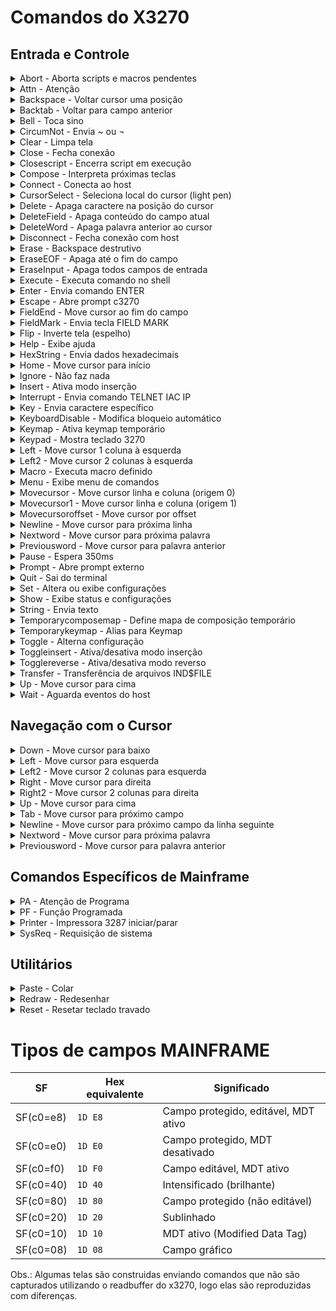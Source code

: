 # Comandos do X3270

## Entrada e Controle
<details>
    <summary>Abort - Aborta scripts e macros pendentes</summary>
    <p><strong>Descrição:</strong> Aborta scripts e macros pendentes.</p>
    <p><strong>Exemplo:</strong></p>
    ```python
    from x3270 import x3270

    emulator = x3270(visible=True)
    # Conecta ao host mainframe na porta 992 (TLS)
    emulator.connect_host('myhost.example.com', '992')

    emulator.abort()
    ```

    <p><strong>Observações:</strong> Útil para interromper operações em execução.</p>
    <br>
</details> 

<details>
    <summary>Attn - Atenção</summary>
    <p><strong>Descrição:</strong> Envia a sequência ATTN do 3270, equivalente ao comando TELNET IP. Usado para
        interromper certas operações no mainframe.</p>
    <p><strong>Exemplo:</strong></p>
    ```python
    from x3270 import x3270

    emulator = x3270(visible=True)
    # Conecta ao host mainframe na porta 992 (TLS)
    emulator.connect_host('myhost.example.com', '992')

    emulator.attn()
    ```
    <p><strong>Observações:</strong> Interrompe processos ou comandos no host.</p>
    <br>
</details> 

<details>
    <summary>Backspace - Voltar cursor uma posição</summary>
    <p><strong>Descrição:</strong> Move o cursor uma posição para a esquerda (sem apagar o caractere).</p>
    <p><strong>Exemplo:</strong></p>
    ```python
    from x3270 import x3270

    emulator = x3270(visible=True)
    # Conecta ao host mainframe na porta 992 (TLS)
    emulator.connect_host('myhost.example.com', '992')

    emulator.backspace()
    ```
    <p><strong>Observações:</strong> Cursor apenas se move, não apaga.</p>
    <br>
</details> 

<details>
    <summary>Backtab - Voltar para campo anterior</summary>
    <p><strong>Descrição:</strong> Move o cursor para o campo anterior no formulário.</p>
    <p><strong>Exemplo:</strong></p>
    ```python
    from x3270 import x3270

    emulator = x3270(visible=True)
    # Conecta ao host mainframe na porta 992 (TLS)
    emulator.connect_host('myhost.example.com', '992')

    emulator.backtab()
    ```
    <p><strong>Observações:</strong> Útil para navegação em formulários.</p>
    <br>
</details> 

<details>
    <summary>Bell - Toca sino</summary>
    <p><strong>Descrição:</strong> Toca o sino do terminal para alertar o usuário.</p>
    <p><strong>Exemplo:</strong></p>
    ```python
    from x3270 import x3270

    emulator = x3270(visible=True)
    # Conecta ao host mainframe na porta 992 (TLS)
    emulator.connect_host('myhost.example.com', '992')

    emulator.bell()
    ```
    <p><strong>Observações:</strong> Pode ser ignorado se terminal não suportar.</p>
    <br>
</details> 

<details>
    <summary>CircumNot - Envia ~ ou ¬</summary>
    <p><strong>Descrição:</strong> Envia o caractere ~ em modo NVT (terminal padrão) ou ¬ em modo 3270.</p>
    <p><strong>Exemplo:</strong></p>
    ```python
    from x3270 import x3270

    emulator = x3270(visible=True)
    # Conecta ao host mainframe na porta 992 (TLS)
    emulator.connect_host('myhost.example.com', '992')

    emulator.circumnot()
    ```
    <p><strong>Observações:</strong> Usado em ambientes específicos de terminal.</p>
    <br>
</details> 

<details>
    <summary>Clear - Limpa tela</summary>
    <p><strong>Descrição:</strong> Envia o comando CLEAR para limpar a tela no terminal 3270.</p>
    <p><strong>Exemplo:</strong></p>
    ```python
    from x3270 import x3270

    emulator = x3270(visible=True)
    # Conecta ao host mainframe na porta 992 (TLS)
    emulator.connect_host('myhost.example.com', '992')

    emulator.clear()
    ```
    <p><strong>Observações:</strong> Reseta a tela para estado inicial.</p>
    <br>
</details> 

<details>
    <summary>Close - Fecha conexão</summary>
    <p><strong>Descrição:</strong> Alias para disconnect, fecha a conexão com o host.</p>
    <p><strong>Exemplo:</strong></p>
    ```python
    from x3270 import x3270

    emulator = x3270(visible=True)
    # Conecta ao host mainframe na porta 992 (TLS)
    emulator.connect_host('myhost.example.com', '992')

    emulator.close()
    ```
    <p><strong>Observações:</strong> Encerramento limpo da sessão.</p>
    <br>
</details> 

<details>
    <summary>Closescript - Encerra script em execução</summary>
    <p><strong>Descrição:</strong> Encerra o script em execução no terminal.</p>
    <p><strong>Exemplo:</strong></p>
    ```python
    from x3270 import x3270

    emulator = x3270(visible=True)
    # Conecta ao host mainframe na porta 992 (TLS)
    emulator.connect_host('myhost.example.com', '992')

    emulator.closescript()
    ```
    <p><strong>Observações:</strong> Útil para abortar scripts longos ou travados.</p>
    <br>
</details> 

<details>
    <summary>Compose - Interpreta próximas teclas</summary>
    <p><strong>Descrição:</strong> Interpreta as próximas duas teclas conforme o mapa de composição.</p>
    <p><strong>Exemplo:</strong></p>
    ```python
    from x3270 import x3270

    emulator = x3270(visible=True)
    # Conecta ao host mainframe na porta 992 (TLS)
    emulator.connect_host('myhost.example.com', '992')

    emulator.compose()
    ```
    <p><strong>Observações:</strong> Usado para entrada de caracteres especiais.</p>
    <br>
</details> 

<details>
    <summary>Connect - Conecta ao host</summary>
    <p><strong>Descrição:</strong> Estabelece conexão com o host mainframe.</p>
    <p><strong>Exemplo:</strong></p>
    ```python
    emulator = X3270()
    from x3270 import x3270

    emulator = x3270(visible=True)
    emulator.connect(host='mainframe.example.com')
    ```
    <p><strong>Observações:</strong> Essencial para iniciar sessões.</p>
    <br>
</details> 

<details>
    <summary>CursorSelect - Seleciona local do cursor (light pen)</summary>
    <p><strong>Descrição:</strong> Emula o clique com a caneta luminosa no local atual do cursor.</p>
    <p><strong>Exemplo:</strong></p>
    ```python
    from x3270 import x3270

    emulator = x3270(visible=True)
    # Conecta ao host mainframe na porta 992 (TLS)
    emulator.connect_host('myhost.example.com', '992')

    emulator.cursorselect()
    ```
    <p><strong>Observações:</strong> Pouco usado atualmente.</p>
    <br>
</details> 

<details>
    <summary>Delete - Apaga caractere na posição do cursor</summary>
    <p><strong>Descrição:</strong> Apaga o caractere na posição atual do cursor.</p>
    <p><strong>Exemplo:</strong></p>
    ```python
    from x3270 import x3270

    emulator = x3270(visible=True)
    # Conecta ao host mainframe na porta 992 (TLS)
    emulator.connect_host('myhost.example.com', '992')

    emulator.delete()
    ```
    <p><strong>Observações:</strong> Útil para edição de campos.</p>
    <br>
</details> 

<details>
    <summary>DeleteField - Apaga conteúdo do campo atual</summary>
    <p><strong>Descrição:</strong> Apaga todo o conteúdo do campo em que o cursor está.</p>
    <p><strong>Exemplo:</strong></p>
    ```python
    from x3270 import x3270

    emulator = x3270(visible=True)
    # Conecta ao host mainframe na porta 992 (TLS)
    emulator.connect_host('myhost.example.com', '992')

    emulator.deletefield()
    ```
    <p><strong>Observações:</strong> Limpa campo para nova entrada.</p>
    <br>
</details> 

<details>
    <summary>DeleteWord - Apaga palavra anterior ao cursor</summary>
    <p><strong>Descrição:</strong> Apaga a palavra antes da posição atual do cursor.</p>
    <p><strong>Exemplo:</strong></p>
    ```python
    from x3270 import x3270

    emulator = x3270(visible=True)
    # Conecta ao host mainframe na porta 992 (TLS)
    emulator.connect_host('myhost.example.com', '992')

    emulator.deleteword()
    ```
    <p><strong>Observações:</strong> Atalho útil para edição rápida.</p>
    <br>
</details> 

<details>
    <summary>Disconnect - Fecha conexão com host</summary>
    <p><strong>Descrição:</strong> Fecha a conexão ativa com o host mainframe.</p>
    <p><strong>Exemplo:</strong></p>
    ```python
    from x3270 import x3270

    emulator = x3270(visible=True)
    # Conecta ao host mainframe na porta 992 (TLS)
    emulator.connect_host('myhost.example.com', '992')

    emulator.disconnect()
    ```
    <p><strong>Observações:</strong> Fecha sessão atual.</p>
    <br>
</details> 

<details>
    <summary>Erase - Backspace destrutivo</summary>
    <p><strong>Descrição:</strong> Apaga o caractere anterior ao cursor (backspace destrutivo).</p>
    <p><strong>Exemplo:</strong></p>
    ```python
    from x3270 import x3270

    emulator = x3270(visible=True)
    # Conecta ao host mainframe na porta 992 (TLS)
    emulator.connect_host('myhost.example.com', '992')

    emulator.erase()
    ```
    <p><strong>Observações:</strong> Apaga caractere e move cursor.</p>
    <br>
</details> 

<details>
    <summary>EraseEOF - Apaga até o fim do campo</summary>
    <p><strong>Descrição:</strong> Apaga do cursor até o final do campo.</p>
    <p><strong>Exemplo:</strong></p>
    ```python
    from x3270 import x3270

    emulator = x3270(visible=True)
    # Conecta ao host mainframe na porta 992 (TLS)
    emulator.connect_host('myhost.example.com', '992')

    emulator.eraseeof()
    ```
    <p><strong>Observações:</strong> Apaga grandes blocos de texto.</p>
    <br>
</details> 

<details>
    <summary>EraseInput - Apaga todos campos de entrada</summary>
    <p><strong>Descrição:</strong> Apaga todos os campos de entrada da tela.</p>
    <p><strong>Exemplo:</strong></p>
    ```python
    from x3270 import x3270

    emulator = x3270(visible=True)
    # Conecta ao host mainframe na porta 992 (TLS)
    emulator.connect_host('myhost.example.com', '992')

    emulator.eraseinput()
    ```
    <p><strong>Observações:</strong> Útil para limpar formulários inteiros.</p>
    <br>
</details> 

<details>
    <summary>Execute - Executa comando no shell</summary>
    <p><strong>Descrição:</strong> Executa um comando no shell do sistema.</p>
    <p><strong>Exemplo:</strong></p>
    ```python
    from x3270 import x3270

    emulator = x3270(visible=True)
    # Conecta ao host mainframe na porta 992 (TLS)
    emulator.connect_host('myhost.example.com', '992')

    emulator.execute('dir')
    ```
    <p><strong>Observações:</strong> Apenas para comandos do sistema local.</p>
    <br>
</details> 

<details>
    <summary>Enter - Envia comando ENTER</summary>
    <p><strong>Descrição:</strong> Envia o comando ENTER para o terminal 3270.</p>
    <p><strong>Exemplo:</strong></p>
    ```python
    from x3270 import x3270

    emulator = x3270(visible=True)
    # Conecta ao host mainframe na porta 992 (TLS)
    emulator.connect_host('myhost.example.com', '992')

    emulator.enter()
    ```
    <p><strong>Observações:</strong> Confirma formulário ou comando.</p>
    <br>
</details> 

<details>
    <summary>Escape - Abre prompt c3270</summary>
    <p><strong>Descrição:</strong> Abre prompt c3270 para comandos manuais.</p>
    <p><strong>Exemplo:</strong></p>
    ```python
    from x3270 import x3270

    emulator = x3270(visible=True)
    # Conecta ao host mainframe na porta 992 (TLS)
    emulator.connect_host('myhost.example.com', '992')

    emulator.escape()
    ```
    <p><strong>Observações:</strong> Útil para diagnóstico.</p>
    <br>
</details> 

<details>
    <summary>FieldEnd - Move cursor ao fim do campo</summary>
    <p><strong>Descrição:</strong> Move o cursor para o final do campo atual.</p>
    <p><strong>Exemplo:</strong></p>
    ```python
    from x3270 import x3270

    emulator = x3270(visible=True)
    # Conecta ao host mainframe na porta 992 (TLS)
    emulator.connect_host('myhost.example.com', '992')

    emulator.fieldend()
    ```
    <p><strong>Observações:</strong> Facilita edição rápida.</p>
    <br>
</details> 

<details>
    <summary>FieldMark - Envia tecla FIELD MARK</summary>
    <p><strong>Descrição:</strong> Envia a tecla FIELD MARK (marca visual usada em terminais 3270).</p>
    <p><strong>Exemplo:</strong></p>
    ```python
    from x3270 import x3270

    emulator = x3270(visible=True)
    # Conecta ao host mainframe na porta 992 (TLS)
    emulator.connect_host('myhost.example.com', '992')

    emulator.fieldmark()
    ```
    <p><strong>Observações:</strong> Usado para delimitar campos.</p>
    <br>
</details> 

<details>
    <summary>Flip - Inverte tela (espelho)</summary>
    <p><strong>Descrição:</strong> Inverte a tela da direita para a esquerda.</p>
    <p><strong>Exemplo:</strong></p>
    ```python
    from x3270 import x3270

    emulator = x3270(visible=True)
    # Conecta ao host mainframe na porta 992 (TLS)
    emulator.connect_host('myhost.example.com', '992')

    emulator.flip()
    ```
    <p><strong>Observações:</strong> Usado para teste de exibição.</p>
    <br>
</details> 

<details>
    <summary>Help - Exibe ajuda</summary>
    <p><strong>Descrição:</strong> Exibe ajuda para um tópico.</p>
    <p><strong>Exemplo:</strong></p>
    ```python
    from x3270 import x3270

    emulator = x3270(visible=True)
    # Conecta ao host mainframe na porta 992 (TLS)
    emulator.connect_host('myhost.example.com', '992')

    emulator.help('enter')
    ```
    <p><strong>Observações:</strong> Ajuda interativa.</p>
    <br>
</details> 

<details>
    <summary>HexString - Envia dados hexadecimais</summary>
    <p><strong>Descrição:</strong> Envia sequência de dados codificados em hexadecimal diretamente para o campo.</p>
    <p><strong>Exemplo:</strong></p>
    ```python
    from x3270 import x3270

    emulator = x3270(visible=True)
    # Conecta ao host mainframe na porta 992 (TLS)
    emulator.connect_host('myhost.example.com', '992')

    emulator.hexstring('7F8A9B')
    ```
    <p><strong>Observações:</strong> Útil para comandos avançados.</p>
    <br>
</details> 

<details>
    <summary>Home - Move cursor para início</summary>
    <p><strong>Descrição:</strong> Move o cursor para o primeiro campo da tela.</p>
    <p><strong>Exemplo:</strong></p>
    ```python
    from x3270 import x3270

    emulator = x3270(visible=True)
    # Conecta ao host mainframe na porta 992 (TLS)
    emulator.connect_host('myhost.example.com', '992')

    emulator.home()
    ```
    <p><strong>Observações:</strong> Rápido retorno ao início.</p>
    <br>
</details> 

<details>
    <summary>Ignore - Não faz nada</summary>
    <p><strong>Descrição:</strong> Não faz nada. Pode ser usado para desabilitar uma tecla.</p>
    <p><strong>Exemplo:</strong></p>
    ```python
    from x3270 import x3270

    emulator = x3270(visible=True)
    # Conecta ao host mainframe na porta 992 (TLS)
    emulator.connect_host('myhost.example.com', '992')

    emulator.ignore()
    ```
    <p><strong>Observações:</strong> Útil para scripts condicionalmente desabilitarem ações.</p>
    <br>
</details> 

<details>
    <summary>Insert - Ativa modo inserção</summary>
    <p><strong>Descrição:</strong> Ativa o modo de inserção do terminal 3270.</p>
    <p><strong>Exemplo:</strong></p>
    ```python
    from x3270 import x3270

    emulator = x3270(visible=True)
    # Conecta ao host mainframe na porta 992 (TLS)
    emulator.connect_host('myhost.example.com', '992')

    emulator.insert()
    ```
    <p><strong>Observações:</strong> Modo inserção insere caracteres ao invés de sobrescrever.</p>
    <br>
</details> 

<details>
    <summary>Interrupt - Envia comando TELNET IAC IP</summary>
    <p><strong>Descrição:</strong> Envia o comando TELNET IAC IP para interrupção (modo NVT).</p>
    <p><strong>Exemplo:</strong></p>
    ```python
    from x3270 import x3270

    emulator = x3270(visible=True)
    # Conecta ao host mainframe na porta 992 (TLS)
    emulator.connect_host('myhost.example.com', '992')

    emulator.interrupt()
    ```
    <p><strong>Observações:</strong> Para interrupções rápidas no host.</p>
    <br>
</details> 

<details>
    <summary>Key - Envia caractere específico</summary>
    <p><strong>Descrição:</strong> Envia um caractere específico, por nome ou valor hexadecimal.</p>
    <p><strong>Exemplo:</strong></p>
    ```python
    from x3270 import x3270

    emulator = x3270(visible=True)
    # Conecta ao host mainframe na porta 992 (TLS)
    emulator.connect_host('myhost.example.com', '992')

    emulator.key('0x41')
    ```
    <p><strong>Observações:</strong> Útil para envio direto de caracteres.</p>
    <br>
</details> 

<details>
    <summary>KeyboardDisable - Modifica bloqueio automático</summary>
    <p><strong>Descrição:</strong> Modifica o bloqueio automático do teclado.</p>
    <p><strong>Exemplo:</strong></p>
    ```python
    from x3270 import x3270

    emulator = x3270(visible=True)
    # Conecta ao host mainframe na porta 992 (TLS)
    emulator.connect_host('myhost.example.com', '992')

    emulator.keyboarddisable(True)
    ```
    <p><strong>Observações:</strong> Controle avançado do teclado.</p>
    <br>
</details> 

<details>
    <summary>Keymap - Ativa keymap temporário</summary>
    <p><strong>Descrição:</strong> Ativa um keymap temporário para mapeamento de teclas.</p>
    <p><strong>Exemplo:</strong></p>
    ```python
    from x3270 import x3270

    emulator = x3270(visible=True)
    # Conecta ao host mainframe na porta 992 (TLS)
    emulator.connect_host('myhost.example.com', '992')

    emulator.keymap('custommap')
    ```
    <p><strong>Observações:</strong> Útil para teclas customizadas.</p>
    <br>
</details> 

<details>
    <summary>Keypad - Mostra teclado 3270</summary>
    <p><strong>Descrição:</strong> Mostra o teclado virtual 3270 na tela.</p>
    <p><strong>Exemplo:</strong></p>
    ```python
    from x3270 import x3270

    emulator = x3270(visible=True)
    # Conecta ao host mainframe na porta 992 (TLS)
    emulator.connect_host('myhost.example.com', '992')

    emulator.keypad()
    ```
    <p><strong>Observações:</strong> Facilita interação via mouse.</p>
    <br>
</details> 

<details>
    <summary>Left - Move cursor 1 coluna à esquerda</summary>
    <p><strong>Descrição:</strong> Move o cursor uma coluna para a esquerda.</p>
    <p><strong>Exemplo:</strong></p>
    ```python
    from x3270 import x3270

    emulator = x3270(visible=True)
    # Conecta ao host mainframe na porta 992 (TLS)
    emulator.connect_host('myhost.example.com', '992')

    emulator.left()
    ```
    <p><strong>Observações:</strong> Navegação simples.</p>
    <br>
</details> 

<details>
    <summary>Left2 - Move cursor 2 colunas à esquerda</summary>
    <p><strong>Descrição:</strong> Move o cursor duas colunas para a esquerda.</p>
    <p><strong>Exemplo:</strong></p>
    ```python
    from x3270 import x3270

    emulator = x3270(visible=True)
    # Conecta ao host mainframe na porta 992 (TLS)
    emulator.connect_host('myhost.example.com', '992')

    emulator.left2()
    ```
    <p><strong>Observações:</strong> Navegação rápida.</p>
    <br>
</details> 

<details>
    <summary>Macro - Executa macro definido</summary>
    <p><strong>Descrição:</strong> Executa um macro previamente definido.</p>
    <p><strong>Exemplo:</strong></p>
    ```python
    from x3270 import x3270

    emulator = x3270(visible=True)
    # Conecta ao host mainframe na porta 992 (TLS)
    emulator.connect_host('myhost.example.com', '992')

    emulator.macro('login_sequence')
    ```
    <p><strong>Observações:</strong> Automatiza sequências de comandos.</p>
    <br>
</details> 

<details>
    <summary>Menu - Exibe menu de comandos</summary>
    <p><strong>Descrição:</strong> Exibe o menu de comandos do terminal.</p>
    <p><strong>Exemplo:</strong></p>
    ```python
    from x3270 import x3270

    emulator = x3270(visible=True)
    # Conecta ao host mainframe na porta 992 (TLS)
    emulator.connect_host('myhost.example.com', '992')

    emulator.menu()
    ```
    <p><strong>Observações:</strong> Navegação via menu.</p>
    <br>
</details> 

<details>
    <summary>Movecursor - Move cursor linha e coluna (origem 0)</summary>
    <p><strong>Descrição:</strong> Move o cursor para linha e coluna específicas (origem 0).</p>
    <p><strong>Exemplo:</strong></p>
    ```python
    from x3270 import x3270

    emulator = x3270(visible=True)
    # Conecta ao host mainframe na porta 992 (TLS)
    emulator.connect_host('myhost.example.com', '992')

    emulator.movecursor(5, 10)
    ```
    <p><strong>Observações:</strong> Útil para posicionamento preciso.</p>
    <br>
</details> 

<details>
    <summary>Movecursor1 - Move cursor linha e coluna (origem 1)</summary>
    <p><strong>Descrição:</strong> Move o cursor para linha e coluna específicas (origem 1).</p>
    <p><strong>Exemplo:</strong></p>
    ```python
    from x3270 import x3270

    emulator = x3270(visible=True)
    # Conecta ao host mainframe na porta 992 (TLS)
    emulator.connect_host('myhost.example.com', '992')

    emulator.movecursor1(1, 1)
    ```
    <p><strong>Observações:</strong> Base 1, diferente do padrão Python.</p>
    <br>
</details> 

<details>
    <summary>Movecursoroffset - Move cursor por offset</summary>
    <p><strong>Descrição:</strong> Move o cursor para uma posição de offset na memória da tela.</p>
    <p><strong>Exemplo:</strong></p>
    ```python
    from x3270 import x3270

    emulator = x3270(visible=True)
    # Conecta ao host mainframe na porta 992 (TLS)
    emulator.connect_host('myhost.example.com', '992')

    emulator.movecursoroffset(100)
    ```
    <p><strong>Observações:</strong> Uso avançado para controle interno.</p>
    <br>
</details> 

<details>
    <summary>Newline - Move cursor para próxima linha</summary>
    <p><strong>Descrição:</strong> Move o cursor para o primeiro campo da próxima linha.</p>
    <p><strong>Exemplo:</strong></p>
    ```python
    from x3270 import x3270

    emulator = x3270(visible=True)
    # Conecta ao host mainframe na porta 992 (TLS)
    emulator.connect_host('myhost.example.com', '992')

    emulator.newline()
    ```
    <p><strong>Observações:</strong> Facilita inserção em múltiplas linhas.</p>
    <br>
</details> 

<details>
    <summary>Nextword - Move cursor para próxima palavra</summary>
    <p><strong>Descrição:</strong> Move o cursor para a próxima palavra.</p>
    <p><strong>Exemplo:</strong></p>
    ```python
    from x3270 import x3270

    emulator = x3270(visible=True)
    # Conecta ao host mainframe na porta 992 (TLS)
    emulator.connect_host('myhost.example.com', '992')

    emulator.nextword()
    ```
    <p><strong>Observações:</strong> Navegação rápida.</p>
    <br>
</details> 

<details>
    <summary>Previousword - Move cursor para palavra anterior</summary>
    <p><strong>Descrição:</strong> Move o cursor para a palavra anterior.</p>
    <p><strong>Exemplo:</strong></p>
    ```python
    from x3270 import x3270

    emulator = x3270(visible=True)
    # Conecta ao host mainframe na porta 992 (TLS)
    emulator.connect_host('myhost.example.com', '992')

    emulator.previousword()
    ```
    <p><strong>Observações:</strong> Navegação rápida.</p>
    <br>
</details> 

<details>
    <summary>Pause - Espera 350ms</summary>
    <p><strong>Descrição:</strong> Aguarda por 350 milissegundos.</p>
    <p><strong>Exemplo:</strong></p>
    ```python
    from x3270 import x3270

    emulator = x3270(visible=True)
    # Conecta ao host mainframe na porta 992 (TLS)
    emulator.connect_host('myhost.example.com', '992')

    emulator.pause()
    ```
    <p><strong>Observações:</strong> Usado para esperar respostas lentas do host.</p>
    <br>
</details> 

<details>
    <summary>Prompt - Abre prompt externo</summary>
    <p><strong>Descrição:</strong> Abre prompt externo com nome da aplicação.</p>
    <p><strong>Exemplo:</strong></p>
    ```python
    from x3270 import x3270

    emulator = x3270(visible=True)
    # Conecta ao host mainframe na porta 992 (TLS)
    emulator.connect_host('myhost.example.com', '992')

    emulator.prompt('diagnostic')
    ```
    <p><strong>Observações:</strong> Diagnóstico avançado.</p>
    <br>
</details> 

<details>
    <summary>Quit - Sai do terminal</summary>
    <p><strong>Descrição:</strong> Sai do terminal 3270.</p>
    <p><strong>Exemplo:</strong></p>
    ```python
    from x3270 import x3270

    emulator = x3270(visible=True)
    # Conecta ao host mainframe na porta 992 (TLS)
    emulator.connect_host('myhost.example.com', '992')

    emulator.quit()
    ```
    <p><strong>Observações:</strong> Finaliza a sessão.</p>
    <br>
</details> 

<details>
    <summary>Set - Altera ou exibe configurações</summary>
    <p><strong>Descrição:</strong> Altera ou exibe configurações do terminal.</p>
    <p><strong>Exemplo:</strong></p>
    ```python
    from x3270 import x3270

    emulator = x3270(visible=True)
    # Conecta ao host mainframe na porta 992 (TLS)
    emulator.connect_host('myhost.example.com', '992')

    emulator.set()
    ```
    <p><strong>Observações:</strong> Configurações avançadas.</p>
    <br>
</details> 

<details>
    <summary>Show - Exibe status e configurações</summary>
    <p><strong>Descrição:</strong> Exibe status e configurações do terminal.</p>
    <p><strong>Exemplo:</strong></p>
    ```python
    from x3270 import x3270

    emulator = x3270(visible=True)
    # Conecta ao host mainframe na porta 992 (TLS)
    emulator.connect_host('myhost.example.com', '992')

    emulator.show()
    ```
    <p><strong>Observações:</strong> Útil para diagnóstico.</p>
    <br>
</details> 

<details>
    <summary>String - Envia texto</summary>
    <p><strong>Descrição:</strong> Envia uma string diretamente para o campo atual.</p>
    <p><strong>Exemplo:</strong></p>
    ```python
    from x3270 import x3270

    emulator = x3270(visible=True)
    # Conecta ao host mainframe na porta 992 (TLS)
    emulator.connect_host('myhost.example.com', '992')

    emulator.string('Olá mundo')
    ```
    <p><strong>Observações:</strong> Entrada direta de texto.</p>
    <br>
</details> 

<details>
    <summary>Temporarycomposemap - Define mapa de composição temporário</summary>
    <p><strong>Descrição:</strong> Define um mapa temporário de composição para teclas.</p>
    <p><strong>Exemplo:</strong></p>
    ```python
    from x3270 import x3270

    emulator = x3270(visible=True)
    # Conecta ao host mainframe na porta 992 (TLS)
    emulator.connect_host('myhost.example.com', '992')

    emulator.temporarycomposemap('custommap')
    ```
    <p><strong>Observações:</strong> Mapeamento temporário para caracteres.</p>
    <br>
</details> 

<details>
    <summary>Temporarykeymap - Alias para Keymap</summary>
    <p><strong>Descrição:</strong> Alias para ativar keymap temporário.</p>
    <p><strong>Exemplo:</strong></p>
    ```python
    from x3270 import x3270

    emulator = x3270(visible=True)
    # Conecta ao host mainframe na porta 992 (TLS)
    emulator.connect_host('myhost.example.com', '992')

    emulator.temporarykeymap('custommap')
    ```
    <p><strong>Observações:</strong> Uso temporário de keymaps.</p>
    <br>
</details> 

<details>
    <summary>Toggle - Alterna configuração</summary>
    <p><strong>Descrição:</strong> Alterna uma configuração específica para ligado/desligado.</p>
    <p><strong>Exemplo:</strong></p>
    ```python
    from x3270 import x3270

    emulator = x3270(visible=True)
    # Conecta ao host mainframe na porta 992 (TLS)
    emulator.connect_host('myhost.example.com', '992')

    emulator.toggle('insert_mode', 'off')
    ```
    <p><strong>Observações:</strong> Ativa ou desativa opções.</p>
    <br>
</details> 

<details>
    <summary>Toggleinsert - Ativa/desativa modo inserção</summary>
    <p><strong>Descrição:</strong> Alterna o modo inserção ligado/desligado.</p>
    <p><strong>Exemplo:</strong></p>
    ```python
    from x3270 import x3270

    emulator = x3270(visible=True)
    # Conecta ao host mainframe na porta 992 (TLS)
    emulator.connect_host('myhost.example.com', '992')

    emulator.toggleinsert()
    ```
    <p><strong>Observações:</strong> Ativa modo inserção alternado.</p>
    <br>
</details> 

<details>
    <summary>Togglereverse - Ativa/desativa modo reverso</summary>
    <p><strong>Descrição:</strong> Alterna o modo reverso de entrada.</p>
    <p><strong>Exemplo:</strong></p>
    ```python
    from x3270 import x3270

    emulator = x3270(visible=True)
    # Conecta ao host mainframe na porta 992 (TLS)
    emulator.connect_host('myhost.example.com', '992')

    emulator.togglereverse()
    ```
    <p><strong>Observações:</strong> Alterna modo reverso.</p>
    <br>
</details> 

<details>
    <summary>Transfer - Transferência de arquivos IND$FILE</summary>
    <p><strong>Descrição:</strong> Transferência de arquivos via IND$FILE entre host e cliente.</p>
    <p><strong>Exemplo:</strong></p>
    ```python
    from x3270 import x3270

    emulator = x3270(visible=True)
    # Conecta ao host mainframe na porta 992 (TLS)
    emulator.connect_host('myhost.example.com', '992')

    emulator.transfer('receive file.txt')
    ```
    <p><strong>Observações:</strong> Requer configuração no host.</p>
    <br>
</details> 

<details>
    <summary>Up - Move cursor para cima</summary>
    <p><strong>Descrição:</strong> Move o cursor para a linha acima.</p>
    <p><strong>Exemplo:</strong></p>
    ```python
    from x3270 import x3270

    emulator = x3270(visible=True)
    # Conecta ao host mainframe na porta 992 (TLS)
    emulator.connect_host('myhost.example.com', '992')

    emulator.up()
    ```
    <p><strong>Observações:</strong> Navegação vertical.</p>
    <br>
</details> 

<details>
    <summary>Wait - Aguarda eventos do host</summary>
    <p><strong>Descrição:</strong> Aguarda por eventos do host, com parâmetros flexíveis.</p>
    <p><strong>Exemplo:</strong></p>
    ```python
    from x3270 import x3270

    emulator = x3270(visible=True)

    # Conecta ao host mainframe na porta 992 (TLS)
    emulator.connect_host('myhost.example.com', '992')

    # Espera até a sessão estar em modo 3270
    emulator.wait('3270mode')

    # Espera até um campo de entrada estar disponível
    emulator.wait('inputfield')

    # Espera até mudar para modo NVT (TELNET puro)
    emulator.wait('nvtmode')

    # Espera até não haver mais dados pendentes de saída
    emulator.wait('output')

    # Espera até o teclado desbloquear
    emulator.wait('unlock')

    # Espera por 3 segundos
    emulator.wait('seconds', 3)

    # Aguarda até ser desconectado
    emulator.wait('disconnect')

    # Aguarda o cursor estar na linha 5, coluna 10
    emulator.wait('cursorat', row=5, col=10)

    # Aguarda a string "READY" aparecer na linha 1, coluna 1
    emulator.wait('stringat', row=1, col=1, string='READY')

    # Aguarda até existir um campo de entrada na linha 6, coluna 20
    emulator.wait('inputfieldat', row=6, col=20)
    ```
    <p><strong>Observações:</strong> Pode aguardar eventos ou tempo.</p>
<table>
  <thead>
    <tr>
      <th>Parâmetro</th>
      <th>Descrição</th>
    </tr>
  </thead>
  <tbody>
    <tr>
      <td><code>inputfield</code></td>
      <td>Aguarda até um campo de entrada estar disponível.</td>
    </tr>
    <tr>
      <td><code>nvtmode</code></td>
      <td>Aguarda até entrar em modo NVT (modo TELNET puro).</td>
    </tr>
    <tr>
      <td><code>3270mode</code></td>
      <td>Aguarda até entrar em modo 3270 (sessão estabelecida).</td>
    </tr>
    <tr>
      <td><code>output</code></td>
      <td>Aguarda até não haver mais dados pendentes de saída.</td>
    </tr>
    <tr>
      <td><code>seconds</code></td>
      <td>Aguarda um número de segundos.</td>
    </tr>
    <tr>
      <td><code>disconnect</code></td>
      <td>Aguarda até a sessão ser desconectada.</td>
    </tr>
    <tr>
      <td><code>unlock</code></td>
      <td>Aguarda o teclado ficar desbloqueado.</td>
    </tr>
    <tr>
      <td><code>cursorat</code></td>
      <td>Aguarda o cursor estar em uma posição específica.</td>
    </tr>
    <tr>
      <td><code>stringat</code></td>
      <td>Aguarda uma string aparecer em uma posição específica.</td>
    </tr>
    <tr>
      <td><code>inputfieldat</code></td>
      <td>Aguarda um campo de entrada em uma posição específica.</td>
    </tr>
  </tbody>
</table>

</details>

## Navegação com o Cursor

<details>
    <summary>Down - Move cursor para baixo</summary>
    <p><strong>Descrição:</strong> Move o cursor para a linha de baixo.</p>
    <p><strong>Exemplo:</strong></p>
    ```python
    from x3270 import x3270

    emulator = x3270(visible=True)
    # Conecta ao host mainframe na porta 992 (TLS)
    emulator.connect_host('myhost.example.com', '992')

    emulator.down()
    ```
    <p><strong>Observações:</strong> Navegação vertical simples.</p>
    <br>
</details> 

<details>
    <summary>Left - Move cursor para esquerda</summary>
    <p><strong>Descrição:</strong> Move o cursor uma coluna para a esquerda.</p>
    <p><strong>Exemplo:</strong></p>
    ```python
    from x3270 import x3270

    emulator = x3270(visible=True)
    # Conecta ao host mainframe na porta 992 (TLS)
    emulator.connect_host('myhost.example.com', '992')

    emulator.left()
    ```
    <p><strong>Observações:</strong> Navegação horizontal.</p>
    <br>
</details> 

<details>
    <summary>Left2 - Move cursor 2 colunas para esquerda</summary>
    <p><strong>Descrição:</strong> Move o cursor duas colunas para a esquerda.</p>
    <p><strong>Exemplo:</strong></p>
    ```python
    from x3270 import x3270

    emulator = x3270(visible=True)
    # Conecta ao host mainframe na porta 992 (TLS)
    emulator.connect_host('myhost.example.com', '992')

    emulator.left2()
    ```
    <p><strong>Observações:</strong> Movimento mais rápido para a esquerda.</p>
    <br>
</details> 

<details>
    <summary>Right - Move cursor para direita</summary>
    <p><strong>Descrição:</strong> Move o cursor uma coluna para a direita.</p>
    <p><strong>Exemplo:</strong></p>
    ```python
    from x3270 import x3270

    emulator = x3270(visible=True)
    # Conecta ao host mainframe na porta 992 (TLS)
    emulator.connect_host('myhost.example.com', '992')

    emulator.right()
    ```
    <p><strong>Observações:</strong> Navegação horizontal.</p>
    <br>
</details> 

<details>
    <summary>Right2 - Move cursor 2 colunas para direita</summary>
    <p><strong>Descrição:</strong> Move o cursor duas colunas para a direita.</p>
    <p><strong>Exemplo:</strong></p>
    ```python
    from x3270 import x3270

    emulator = x3270(visible=True)
    # Conecta ao host mainframe na porta 992 (TLS)
    emulator.connect_host('myhost.example.com', '992')

    emulator.right2()
    ```
    <p><strong>Observações:</strong> Movimento mais rápido para a direita.</p>
    <br>
</details> 

<details>
    <summary>Up - Move cursor para cima</summary>
    <p><strong>Descrição:</strong> Move o cursor para a linha de cima.</p>
    <p><strong>Exemplo:</strong></p>
    ```python
    from x3270 import x3270

    emulator = x3270(visible=True)
    # Conecta ao host mainframe na porta 992 (TLS)
    emulator.connect_host('myhost.example.com', '992')

    emulator.up()
    ```
    <p><strong>Observações:</strong> Navegação vertical simples.</p>
    <br>
</details> 

<details>
    <summary>Tab - Move cursor para próximo campo</summary>
    <p><strong>Descrição:</strong> Move o cursor para o próximo campo de entrada.</p>
    <p><strong>Exemplo:</strong></p>
    ```python
    from x3270 import x3270

    emulator = x3270(visible=True)
    # Conecta ao host mainframe na porta 992 (TLS)
    emulator.connect_host('myhost.example.com', '992')

    emulator.tab()
    ```
    <p><strong>Observações:</strong> Navegação entre campos.</p>
    <br>
</details> 

<details>
    <summary>Newline - Move cursor para próximo campo da linha seguinte</summary>
    <p><strong>Descrição:</strong> Move o cursor para o primeiro campo da próxima linha.</p>
    <p><strong>Exemplo:</strong></p>
    ```python
    from x3270 import x3270

    emulator = x3270(visible=True)
    # Conecta ao host mainframe na porta 992 (TLS)
    emulator.connect_host('myhost.example.com', '992')

    emulator.newline()
    ```
    <p><strong>Observações:</strong> Navegação vertical e horizontal combinada.</p>
    <br>
</details> 

<details>
    <summary>Nextword - Move cursor para próxima palavra</summary>
    <p><strong>Descrição:</strong> Move o cursor para a próxima palavra.</p>
    <p><strong>Exemplo:</strong></p>
    ```python
    from x3270 import x3270

    emulator = x3270(visible=True)
    # Conecta ao host mainframe na porta 992 (TLS)
    emulator.connect_host('myhost.example.com', '992')

    emulator.nextword()
    ```
    <p><strong>Observações:</strong> Navegação rápida em texto.</p>
    <br>
</details> 

<details>
    <summary>Previousword - Move cursor para palavra anterior</summary>
    <p><strong>Descrição:</strong> Move o cursor para a palavra anterior.</p>
    <p><strong>Exemplo:</strong></p>
    ```python
    from x3270 import x3270

    emulator = x3270(visible=True)
    # Conecta ao host mainframe na porta 992 (TLS)
    emulator.connect_host('myhost.example.com', '992')

    emulator.previousword()
    ```
    <p><strong>Observações:</strong> Navegação rápida em texto.</p>
</details>

## Comandos Específicos de Mainframe

<details>
    <summary>PA - Atenção de Programa</summary>
    <p><strong>Descrição:</strong> Envia a tecla de atenção de programa PA1, PA2, etc.</p>
    <p><strong>Exemplo:</strong></p>
    ```python
    from x3270 import x3270

    emulator = x3270(visible=True)
    # Conecta ao host mainframe na porta 992 (TLS)
    emulator.connect_host('myhost.example.com', '992')

    emulator.PA(2) # envia PA2
    ```
    <p><strong>Observações:</strong> Usado por aplicações específicas mainframe.</p>
    <br>
</details> 

<details>
    <summary>PF - Função Programada</summary>
    <p><strong>Descrição:</strong> Envia tecla de função PF1 a PF24, equivalente às teclas F1-F24.</p>
    <p><strong>Exemplo:</strong></p>
    ```python
    from x3270 import x3270

    emulator = x3270(visible=True)
    # Conecta ao host mainframe na porta 992 (TLS)
    emulator.connect_host('myhost.example.com', '992')

    emulator.PF(12) # envia PF12
    ```
    <p><strong>Observações:</strong> Comandos padrão em terminais 3270.</p>
    <br>
</details> 

<details>
    <summary>Printer - Impressora 3287 iniciar/parar</summary>
    <p><strong>Descrição:</strong> Inicia ou para uma sessão de impressão associada a uma LU (Logical Unit).</p>
    <p><strong>Exemplo:</strong></p>
    ```python
    from x3270 import x3270

    emulator = x3270(visible=True)
    # Conecta ao host mainframe na porta 992 (TLS)
    emulator.connect_host('myhost.example.com', '992')

    emulator.printer(stop=True)
    ```
    <p><strong>Observações:</strong> Requer configuração de LU no host.</p>
    <br>
</details> 

<details>
    <summary>SysReq - Requisição de sistema</summary>
    <p><strong>Descrição:</strong> Envia a tecla System Request (SysReq), usada para alternar sessões LU ou invocar
        menus no host.</p>
    <p><strong>Exemplo:</strong></p>
    ```python
    from x3270 import x3270

    emulator = x3270(visible=True)
    # Conecta ao host mainframe na porta 992 (TLS)
    emulator.connect_host('myhost.example.com', '992')

    emulator.sysreq()
    ```
    <p><strong>Observações:</strong> Comando especial mainframe.</p>
</details>

## Utilitários

<details>
    <summary>Paste - Colar</summary>
    <p><strong>Descrição:</strong> Cola o conteúdo do clipboard no terminal.</p>
    <p><strong>Exemplo:</strong></p>
    ```python
    from x3270 import x3270

    emulator = x3270(visible=True)
    # Conecta ao host mainframe na porta 992 (TLS)
    emulator.connect_host('myhost.example.com', '992')

    emulator.paste()
    ```
    <p><strong>Observações:</strong> Requer permissão de acesso ao clipboard.</p>
    <br>
</details> 

<details>
    <summary>Redraw - Redesenhar</summary>
    <p><strong>Descrição:</strong> Atualiza (força a reexibição) da tela do terminal.</p>
    <p><strong>Exemplo:</strong></p>
    ```python
    from x3270 import x3270

    emulator = x3270(visible=True)
    # Conecta ao host mainframe na porta 992 (TLS)
    emulator.connect_host('myhost.example.com', '992')

    emulator.redraw()
    ```
    <p><strong>Observações:</strong> Útil quando a tela está corrompida.</p>
    <br>
</details> 

<details>
    <summary>Reset - Resetar teclado travado</summary>
    <p><strong>Descrição:</strong> Libera o teclado se estiver travado (como na mensagem "X SYSTEM").</p>
    <p><strong>Exemplo:</strong></p>
    ```python
    from x3270 import x3270

    emulator = x3270(visible=True)
    # Conecta ao host mainframe na porta 992 (TLS)
    emulator.connect_host('myhost.example.com', '992')

    emulator.reset()
    ```
    <p><strong>Observações:</strong> Resolve travamentos temporários.</p>
</details>

# Tipos de campos MAINFRAME

| **SF**    | **Hex equivalente** | **Significado**                      |
| --------- | ------------------- | ------------------------------------ |
| SF(c0=e8) | `1D E8`             | Campo protegido, editável, MDT ativo |
| SF(c0=e0) | `1D E0`             | Campo protegido, MDT desativado      |
| SF(c0=f0) | `1D F0`             | Campo editável, MDT ativo            |
| SF(c0=40) | `1D 40`             | Intensificado (brilhante)            |
| SF(c0=80) | `1D 80`             | Campo protegido (não editável)       |
| SF(c0=20) | `1D 20`             | Sublinhado                           |
| SF(c0=10) | `1D 10`             | MDT ativo (Modified Data Tag)        |
| SF(c0=08) | `1D 08`             | Campo gráfico                        |

Obs.: Algumas telas são construidas enviando comandos que não são capturados utilizando o readbuffer do x3270, logo elas são reproduzidas com diferenças.
